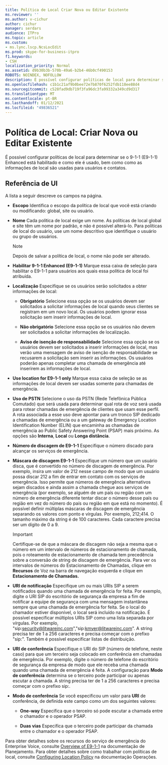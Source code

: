 ```yaml
---
title: Política de Local Criar Nova ou Editar Existente
ms.reviewer: ''
ms.author: v-cichur
author: cichur
manager: serdars
audience: ITPro
ms.topic: article
ms.custom:
- ms.lync.lscp.NcsLocEdit
ms.prod: skype-for-business-itpro
f1.keywords:
- CSH
localization_priority: Normal
ms.assetid: d9b30b3b-570b-49a6-b2b4-46b0cf490153
ROBOTS: NOINDEX, NOFOLLOW
description: É possível configurar políticas de local para determinar se o 9-1-1 (E9-1-1) Enhanced está habilitado e como ele é usado, bem como como as informações de local são usadas para usuários e contatos.
ms.openlocfilehash: c1b1c21af9b0bee72e7b870f6252fdb118ee88d4
ms.sourcegitcommit: c528fad9db719f3fa96dc3fa99332a349cd9d317
ms.translationtype: MT
ms.contentlocale: pt-BR
ms.lasthandoff: 01/12/2021
ms.locfileid: "49836521"
---
```

# <a name="location-policy-create-new-or-edit-existing"></a>Política de Local: Criar Nova ou Editar Existente

É possível configurar políticas de local para determinar se o 9-1-1 (E9-1-1) Enhanced está habilitado e como ele é usado, bem como como as informações de local são usadas para usuários e contatos.

## <a name="ui-reference"></a>Referência de UI

A lista a seguir descreve os campos na página.

- **Escopo** Identifica o escopo da política de local que você está criando ou modificando: global, site ou usuário.

- **Nome** Cada política de local exige um nome. As políticas de local global e site têm um nome por padrão, e não é possível alterá-lo. Para políticas de local do usuário, use um nome descritivo que identifique o usuário ou grupo de usuários.

    > [!NOTE]
    > Depois de salvar a política de local, o nome não pode ser alterado.

- **Habilitar 9-1-1 Enhanced (E9-1-1)** Marque essa caixa de seleção para habilitar o E9-1-1 para usuários aos quais essa política de local foi atribuída.

- **Localização** Especifique se os usuários serão solicitados a obter informações de local:

  - **Obrigatório** Selecione essa opção se os usuários devem ser solicitados a solicitar informações de local quando seus clientes se registram em um novo local. Os usuários podem ignorar essa solicitação sem inserir informações de local.

  - **Não obrigatório** Selecione essa opção se os usuários não devem ser solicitados a solicitar informações de localização.

  - **Aviso de isenção de responsabilidade** Selecione essa opção se os usuários devem ser solicitados a inserir informações de local, mas verão uma mensagem de aviso de isenção de responsabilidade se recusarem a solicitação sem inserir as informações. Os usuários poderão apenas completar uma chamada de emergência até inserirem as informações de local.

- **Use location for E9-1-1 only** Marque essa caixa de seleção se as informações de local devem ser usadas somente para chamadas de emergência.

- **Uso de PSTN** Selecione o uso da PSTN (Rede Telefônica Pública Comutado) que será usada para determinar qual rota de voz será usada para rotear chamadas de emergência de clientes que usam esse perfil. A rota associada a esse uso deve apontar para um tronco SIP dedicado a chamadas de emergência ou a um gateway de Emergency Location Identification Number (ELIN) que encaminha as chamadas de emergência ao Public Safety Answering Point (PSAP) mais próximo. As opções são **Interna**, **Local** ou **Longa distância**.

- **Número de discagem de E9-1-1** Especifique o número discado para alcançar os serviços de emergência.

- **Máscara de discagem E9-1-1** Especifique um número que um usuário disca, que é convertido no número de discagem de emergência. Por exemplo, insira um valor de 212 nesse campo de modo que um usuário possa discar 212 a fim de entrar em contato com os serviços de emergência. Isso permite que números de emergência alternativos sejam discados e ainda assim a chamada chegue aos serviços de emergência (por exemplo, se alguém de um país ou região com um número de emergência diferente tentar discar o número desse país ou região em vez do número do país ou região em que está no momento). É possível definir múltiplas máscaras de discagem de emergência separando os valores com ponto e vírgulas. Por exemplo, 212;414. O tamanho máximo da string é de 100 caracteres. Cada caractere precisa ser um dígito de 0 a 9.

    > [!IMPORTANT]
    > Certifique-se de que a máscara de discagem não seja a mesma que o número em um intervalo de números de estacionamento de chamada, pois o roteamento de estacionamento de chamada tem precedência sobre a conversão de string de discagem de emergência. Para ver os intervalos de números do Estacionamento de Chamadas, clique em **Recursos** de Voz na barra de navegação esquerda e clique em **Estacionamento de Chamadas.**

- **URI de notificação** Especifique um ou mais URIs SIP a serem notificados quando uma chamada de emergência for feita. Por exemplo, digite o URI SIP do escritório de segurança da empresa a fim de notificar a equipe de segurança com uma mensagem instantânea sempre que uma chamada de emergência for feita. Se o local do chamador estiver disponível, o local será incluído na notificação. É possível especificar múltiplos URIs SIP como uma lista separada por vírgulas. Por exemplo, "sip:security@litwareinc.com","sip:kmyer@litwareinc.com". A string precisa ter de 1 a 256 caracteres e precisa começar com o prefixo "sip:". Também é possível especificar listas de distribuição.

- **URI de conferência** Especifique o URI do SIP (número de telefone, neste caso) para que um terceiro seja colocado em conferência em chamadas de emergência. Por exemplo, digite o número de telefone do escritório de segurança da empresa de modo que ele receba uma chamada quando uma chamada de emergência é feita. A configuração para **Modo de conferência** determina se o terceiro pode participar ou apenas escutar a chamada. A string precisa ter de 1 a 256 caracteres e precisa começar com o prefixo sip:.

- **Modo de conferência** Se você especificou um valor para **URI** de conferência, de definida este campo como um dos seguintes valores:

  - **One-way** Especifica que o terceiro só pode escutar a chamada entre o chamador e o operador PSAP.

  - **Duas vias** Especifica que o terceiro pode participar da chamada entre o chamador e o operador PSAP.

Para obter detalhes sobre os recursos do serviço de emergência do Enterprise Voice, consulte [Overview of E9-1-1](https://technet.microsoft.com/library/c01e6774-bc9f-4c5b-a60b-478b7317b2b7.aspx) na documentação de Planejamento. Para obter detalhes sobre como trabalhar com políticas de local, consulte [Configuring Location Policy](https://technet.microsoft.com/library/14e41bcb-ea0a-49c2-99b3-1f61fc34416d.aspx) na documentação Operações.



